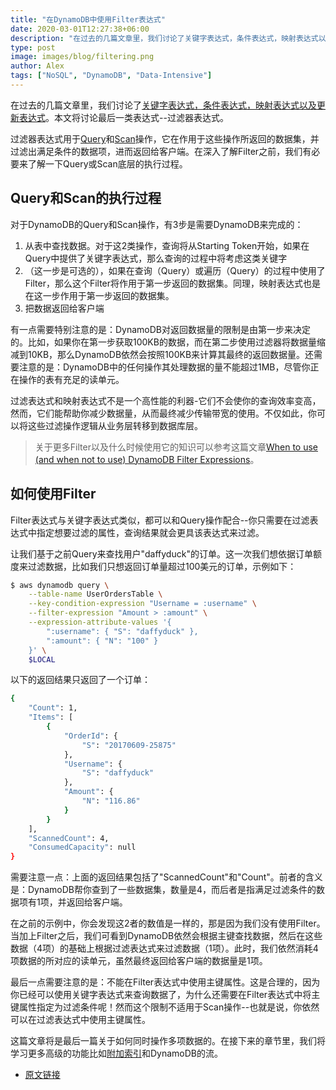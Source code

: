 ```yaml
---
title: "在DynamoDB中使用Filter表达式"
date: 2020-03-01T12:27:38+06:00
description: "在过去的几篇文章里，我们讨论了关键字表达式，条件表达式，映射表达式以及更新表达式。本文将讨论最后一类表达式--过滤器表达式。"
type: post
image: images/blog/filtering.png
author: Alex
tags: ["NoSQL", "DynamoDB", "Data-Intensive"]
---
```


在过去的几篇文章里，我们讨论了[关键字表达式，条件表达式，映射表达式以及更新表达式](https://2cloudlab.com/nosql/expression-basics/)。本文将讨论最后一类表达式--过滤器表达式。

过滤器表达式用于[Query](https://2cloudlab.com/nosql/querying/)和[Scan](https://2cloudlab.com/nosql/scans/)操作，它在作用于这些操作所返回的数据集，并过滤出满足条件的数据项，进而返回给客户端。在深入了解Filter之前，我们有必要来了解一下Query或Scan底层的执行过程。

## Query和Scan的执行过程

对于DynamoDB的Query和Scan操作，有3步是需要DynamoDB来完成的：

1. 从表中查找数据。对于这2类操作，查询将从Starting Token开始，如果在Query中提供了关键字表达式，那么查询的过程中将考虑这类关键字
2. （这一步是可选的），如果在查询（Query）或遍历（Query）的过程中使用了Filter，那么这个Filter将作用于第一步返回的数据集。同理，映射表达式也是在这一步作用于第一步返回的数据集。
3. 把数据返回给客户端

有一点需要特别注意的是：DynamoDB对返回数据量的限制是由第一步来决定的。比如，如果你在第一步获取100KB的数据，而在第二步使用过滤器将数据量缩减到10KB，那么DynamoDB依然会按照100KB来计算其最终的返回数据量。还需要注意的是：DynamoDB中的任何操作其处理数据的量不能超过1MB，尽管你正在操作的表有充足的读单元。

过滤表达式和映射表达式不是一个高性能的利器-它们不会使你的查询效率变高，然而，它们能帮助你减少数据量，从而最终减少传输带宽的使用。不仅如此，你可以将这些过滤操作逻辑从业务层转移到数据库层。

> 关于更多Filter以及什么时候使用它的知识可以参考这篇文章[When to use (and when not to use) DynamoDB Filter Expressions](https://www.alexdebrie.com/posts/dynamodb-filter-expressions/)。

## 如何使用Filter

Filter表达式与关键字表达式类似，都可以和Query操作配合--你只需要在过滤表达式中指定想要过滤的属性，查询结果就会更具该表达式来过滤。

让我们基于之前Query来查找用户"daffyduck"的订单。这一次我们想依据订单额度来过滤数据，比如我们只想返回订单量超过100美元的订单，示例如下：

```bash
$ aws dynamodb query \
    --table-name UserOrdersTable \
    --key-condition-expression "Username = :username" \
    --filter-expression "Amount > :amount" \
    --expression-attribute-values '{
        ":username": { "S": "daffyduck" },
        ":amount": { "N": "100" }
    }' \
    $LOCAL
```

以下的返回结果只返回了一个订单：

```bash
{
    "Count": 1,
    "Items": [
        {
            "OrderId": {
                "S": "20170609-25875"
            },
            "Username": {
                "S": "daffyduck"
            },
            "Amount": {
                "N": "116.86"
            }
        }
    ],
    "ScannedCount": 4,
    "ConsumedCapacity": null
}
```

需要注意一点：上面的返回结果包括了"ScannedCount"和"Count"。前者的含义是：DynamoDB帮你查到了一些数据集，数量是4，而后者是指满足过滤条件的数据项有1项，并返回给客户端。

在之前的示例中，你会发现这2者的数值是一样的，那是因为我们没有使用Filter。当加上Filter之后，我们可看到DynamoDB依然会根据主键查找数据，然后在这些数据（4项）的基础上根据过滤表达式来过滤数据（1项）。此时，我们依然消耗4项数据的所对应的读单元，虽然最终返回给客户端的数据量是1项。

最后一点需要注意的是：不能在Filter表达式中使用主键属性。这是合理的，因为你已经可以使用关键字表达式来查询数据了，为什么还需要在Filter表达式中将主键属性指定为过滤条件呢！然而这个限制不适用于Scan操作--也就是说，你依然可以在过滤表达式中使用主键属性。

这篇文章将是最后一篇关于如何同时操作多项数据的。在接下来的章节里，我们将学习更多高级的功能比如[附加索引](https://2cloudlab.com/nosql/secondary-indexes/)和DynamoDB的流。

* [原文链接](https://www.dynamodbguide.com/filtering)